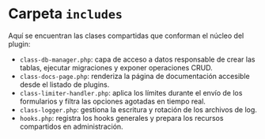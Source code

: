 # Carpeta `includes`

Aquí se encuentran las clases compartidas que conforman el núcleo del plugin:

- `class-db-manager.php`: capa de acceso a datos responsable de crear las tablas, ejecutar migraciones y exponer operaciones CRUD.
- `class-docs-page.php`: renderiza la página de documentación accesible desde el listado de plugins.
- `class-limiter-handler.php`: aplica los límites durante el envío de los formularios y filtra las opciones agotadas en tiempo real.
- `class-logger.php`: gestiona la escritura y rotación de los archivos de log.
- `hooks.php`: registra los hooks generales y prepara los recursos compartidos en administración.
